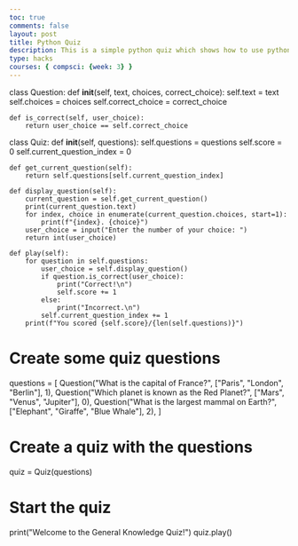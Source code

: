 ```yaml
---
toc: true
comments: false
layout: post
title: Python Quiz
description: This is a simple python quiz which shows how to use python correctly.
type: hacks
courses: { compsci: {week: 3} }
---
```

class Question:
    def __init__(self, text, choices, correct_choice):
        self.text = text
        self.choices = choices
        self.correct_choice = correct_choice

    def is_correct(self, user_choice):
        return user_choice == self.correct_choice


class Quiz:
    def __init__(self, questions):
        self.questions = questions
        self.score = 0
        self.current_question_index = 0

    def get_current_question(self):
        return self.questions[self.current_question_index]

    def display_question(self):
        current_question = self.get_current_question()
        print(current_question.text)
        for index, choice in enumerate(current_question.choices, start=1):
            print(f"{index}. {choice}")
        user_choice = input("Enter the number of your choice: ")
        return int(user_choice)

    def play(self):
        for question in self.questions:
            user_choice = self.display_question()
            if question.is_correct(user_choice):
                print("Correct!\n")
                self.score += 1
            else:
                print("Incorrect.\n")
            self.current_question_index += 1
        print(f"You scored {self.score}/{len(self.questions)}")


# Create some quiz questions
questions = [
    Question("What is the capital of France?", ["Paris", "London", "Berlin"], 1),
    Question("Which planet is known as the Red Planet?", ["Mars", "Venus", "Jupiter"], 0),
    Question("What is the largest mammal on Earth?", ["Elephant", "Giraffe", "Blue Whale"], 2),
]

# Create a quiz with the questions
quiz = Quiz(questions)

# Start the quiz
print("Welcome to the General Knowledge Quiz!")
quiz.play()

